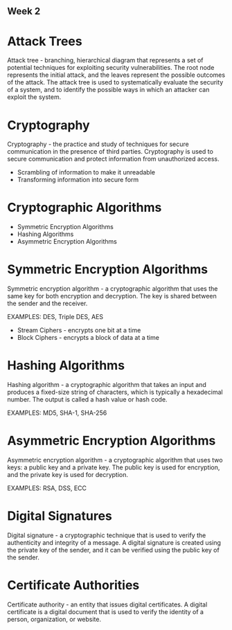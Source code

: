## Week 2

# Attack Trees
Attack tree - branching, hierarchical diagram that represents a set of potential techniques for exploiting security vulnerabilities. The root node represents the initial attack, and the leaves represent the possible outcomes of the attack. The attack tree is used to systematically evaluate the security of a system, and to identify the possible ways in which an attacker can exploit the system.

# Cryptography
Cryptography - the practice and study of techniques for secure communication in the presence of third parties. Cryptography is used to secure communication and protect information from unauthorized access.

* Scrambling of information to make it unreadable
* Transforming information into secure form

# Cryptographic Algorithms
* Symmetric Encryption Algorithms
* Hashing Algorithms
* Asymmetric Encryption Algorithms

# Symmetric Encryption Algorithms
Symmetric encryption algorithm - a cryptographic algorithm that uses the same key for both encryption and decryption. The key is shared between the sender and the receiver.

EXAMPLES: DES, Triple DES, AES

* Stream Ciphers - encrypts one bit at a time
* Block Ciphers - encrypts a block of data at a time

# Hashing Algorithms
Hashing algorithm - a cryptographic algorithm that takes an input and produces a fixed-size string of characters, which is typically a hexadecimal number. The output is called a hash value or hash code.

EXAMPLES: MD5, SHA-1, SHA-256

# Asymmetric Encryption Algorithms
Asymmetric encryption algorithm - a cryptographic algorithm that uses two keys: a public key and a private key. The public key is used for encryption, and the private key is used for decryption.

EXAMPLES: RSA, DSS, ECC

# Digital Signatures
Digital signature - a cryptographic technique that is used to verify the authenticity and integrity of a message. A digital signature is created using the private key of the sender, and it can be verified using the public key of the sender.

# Certificate Authorities
Certificate authority - an entity that issues digital certificates. A digital certificate is a digital document that is used to verify the identity of a person, organization, or website.